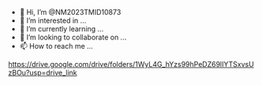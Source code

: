 - 👋 Hi, I’m @NM2023TMID10873
- 👀 I’m interested in ...
- 🌱 I’m currently learning ...
- 💞️ I’m looking to collaborate on ...
- 📫 How to reach me ...

<!---
NM2023TMID10873/NM2023TMID10873 is a ✨ special ✨ repository because its `README.md` (this file) appears on your GitHub profile.
You can click the Preview link to take a look at your changes.
--->
https://drive.google.com/drive/folders/1WyL4G_hYzs99hPeDZ69lIYTSxvsUzBOu?usp=drive_link
